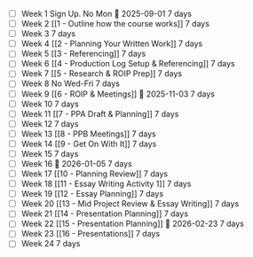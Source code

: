 
- [ ] Week 1 Sign Up. No Mon  🛫 2025-09-01 7 days
- [ ] Week 2 [[1 - Outline how the course works]] 7 days
- [ ] Week 3 7 days
- [ ] Week 4 [[2 - Planning Your Written Work]] 7 days
- [ ] Week 5 [[3 - Referencing]] 7 days
- [ ] Week 6 [[4 - Production Log Setup & Referencing]] 7 days
- [ ] Week 7 [[5 - Research & ROIP Prep]] 7 days
- [ ] Week 8  No Wed-Fri 7 days
- [ ] Week 9 [[6 - ROIP & Meetings]] 🛫 2025-11-03 7 days
- [ ] Week 10  7 days
- [ ] Week 11 [[7 - PPA Draft & Planning]] 7 days
- [ ] Week 12  7 days
- [ ] Week 13 [[8 - PPB Meetings]] 7 days
- [ ] Week 14 [[9 - Get On With It]] 7 days
- [ ] Week 15  7 days
- [ ] Week 16  🛫 2026-01-05 7 days
- [ ] Week 17 [[10 - Planning Review]] 7 days
- [ ] Week 18 [[11 - Essay Writing Activity 1]] 7 days
- [ ] Week 19 [[12 - Essay Planning]] 7 days
- [ ] Week 20 [[13 - Mid Project Review & Essay Writing]] 7 days
- [ ] Week 21 [[14 - Presentation Planning]] 7 days
- [ ] Week 22 [[15 - Presentation Planning]]  🛫 2026-02-23 7 days
- [ ] Week 23 [[16 - Presentations]] 7 days
- [ ] Week 24  7 days